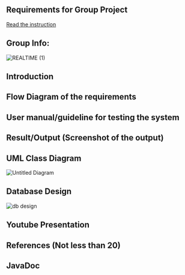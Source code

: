 ## Requirements for Group Project
[Read the instruction](https://github.com/STIW3054-A202/Assignments_and_Project/blob/main/GroupProject.md)

## Group Info:

![REALTIME (1)](https://user-images.githubusercontent.com/80609253/113550100-18dc9e00-9625-11eb-8500-e303b2e503be.jpg)


## Introduction
## Flow Diagram of the requirements
## User manual/guideline for testing the system
## Result/Output (Screenshot of the output)
## UML Class Diagram
![Untitled Diagram](https://user-images.githubusercontent.com/61452411/115050622-81bdf300-9f0e-11eb-9e2c-dd1443c4ef7b.png)


## Database Design
![db design](https://user-images.githubusercontent.com/68073525/115051269-36f0ab00-9f0f-11eb-96ad-f2ef07d9ce6e.png)

## Youtube Presentation
## References (Not less than 20)
## JavaDoc
